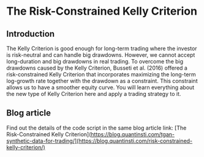# The Risk-Constrained Kelly Criterion

## Introduction 
The Kelly Criterion is good enough for long-term trading where the investor is risk-neutral and can handle big drawdowns. However, we cannot accept long-duration and big drawdowns in real trading. To overcome the big drawdowns caused by the Kelly Criterion, Busseti et al. (2016) offered a risk-constrained Kelly Criterion that incorporates maximizing the long-term log-growth rate together with the drawdown as a constraint. This constraint allows us to have a smoother equity curve. You will learn everything about the new type of Kelly Criterion here and apply a trading strategy to it.

## Blog article 
Find out the details of the code script in the same blog article link:
[The Risk-Constrained Kelly Criterion](https://blog.quantinsti.com/tgan-synthetic-data-for-trading/](https://blog.quantinsti.com/risk-constrained-kelly-criterion/)
